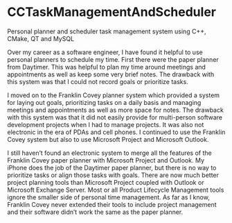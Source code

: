 # CCTaskManagementAndScheduler
Personal planner and scheduler task management system using C++, CMake, QT and MySQL

Over my career as a software engineer, I have found it helpful to use personal planners to schedule my time. First there were the paper planner from Daytimer. This was helpful to plan my time around meetings and appointments as well as keep some very brief notes. The drawback with this system was that I could not record goals or prioritize tasks.

I moved on to the Franklin Covey planner system which provided a system for laying out goals, prioritizing tasks on a daily basis and managing meetings and appointments as well as more space for notes. The drawback with this system was that it did not easily provide for multi-person software development projects when I had to manage projects. It was also not electronic in the era of PDAs and cell phones. I continued to use the Franklin Covey system but also to use Microsoft Project and Microsoft Outlook.

I still haven’t found an electronic system to merge all the features of the Franklin Covey paper planner with Microsoft Project and Outlook. My iPhone does the job of the Daytimer paper planner, but there is no way to prioritize tasks or align those tasks with goals. There are now much better project planning tools than Microsoft Project coupled with Outlook or Microsoft Exchange Server. Most or all Product Lifecycle Management tools ignore the smaller side of personal time management. As far as I know, Franklin Covey never extended their tools to include project management and their software didn’t work the same as the paper planner.

